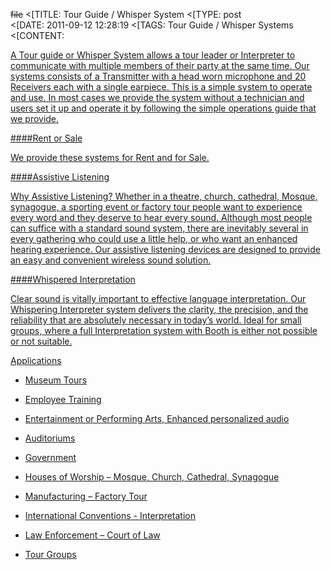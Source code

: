 ~~file~~
<[TITLE: 	Tour Guide / Whisper System	
<[TYPE: 	post	
<[DATE: 	2011-09-12 12:28:19	
<[TAGS: 	Tour Guide / Whisper Systems	
<[CONTENT: 	



<a href="http://congressrental.com.au/wp-content/uploads/2011/09/Museum-Tour-Guide.jpg">



A Tour guide or Whisper System allows a tour leader or Interpreter to communicate with multiple members of their party at the same time. Our systems consists of a Transmitter with a head worn microphone and 20 Receivers each with a single earpiece. This is a simple system to operate and use. In most cases we provide the system without a technician and users set it up and operate it by following the simple operations guide that we provide.





####Rent or Sale



We provide these systems for Rent and for Sale.





####Assistive Listening



<a href="http://congressrental.com.au/wp-content/uploads/2011/09/Listen-Tour-Guide-2.jpg">



Why Assistive Listening? Whether in a theatre, church, cathedral, Mosque, synagogue, a sporting event or factory tour people want to experience every word and they deserve to hear every sound. Although most people can suffice with a standard sound system, there are inevitably several in every gathering who could use a little help, or who want an enhanced hearing experience. Our assistive listening devices are designed to provide an easy and convenient wireless sound solution.





####Whispered Interpretation



<a href="http://congressrental.com.au/wp-content/uploads/2011/09/Tour-guide-big-guy-background.jpg">



Clear sound is vitally important to effective language interpretation. Our Whispering Interpreter system delivers the clarity, the precision, and the reliability that are absolutely necessary in today’s world.  Ideal for small groups, where a full Interpretation system with Booth is either not possible or not suitable.



Applications



 - Museum Tours



 - Employee Training



 - Entertainment or Performing Arts, Enhanced personalized audio



 - Auditoriums



 - Government



 - Houses of Worship – Mosque, Church, Cathedral, Synagogue



 - Manufacturing – Factory Tour



 - International Conventions - Interpretation



 - Law Enforcement – Court of Law



 - Tour Groups



















